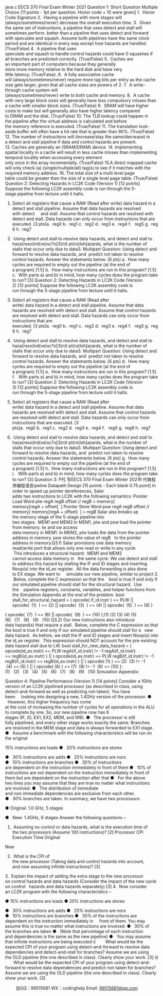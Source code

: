 java c
EECS 370 Final Exam
Winter 2021
Question 1: Short Question Multiple Choice
[11 points - 1pt per question. Honor code + 10 were given]
1.  Honor Code Signature
2.  Having a pipeline with more stages will (always/sometimes/never) decrease the overall execution time.
3.  Given the same set of instructions, a pipeline that uses detect and stall will
sometimes perform. better than a pipeline that uses detect and forward with speculate and squash. Assume both pipelines have the same clock period and are identical in every way except how hazards are handled. (True/False)
4.  A pipeline that uses speculate and squash to handle control hazards could have
0 squashes if all branches are predicted correctly. (True/False)
5.  Caches are an important part of computers because they generally store more memory relative to the hard disk and have very little latency. (True/False).
6.  A fully associative cache will (always/sometimes/never) require more tag bits per entry as the cache size gets larger, given that all cache sizes are powers of 2.
7.  A write-through cache system will (always/sometimes/never) write to both cache and memory.
8.  A cache with very large block sizes will generally have less compulsory misses than a cache with smaller block sizes. (True/False)
9.  SRAM will have higher costs to make but will generally also have higher latency compared to DRAM and the disk. (True/False)
10. The TLB lookup could happen in the pipeline after the virtual address is calculated and before the memory reference is executed. (True/False)
11. The translation look-aside buffer will often have a hit rate that is greater than 90%. (True/False)
12. The number of instructions will (increase/stay the same/decrease) in a detect and stall pipeline if data and control hazards are present.
13. Caches are generally an (SRAM/DRAM) device.
14. Implementing spatial locality in a cache will result in less cache misses than
implementing temporal locality when accessing every element only once in the array incrementally. (True/False)
15.A direct mapped cache will only check (a) (single/multiple/all) tag(s) to see if it matches with the required memory address.
16. The total size of a multi level page table could be greater than the size of a single level page table. (True/False)
Question 2: Detecting Hazards in LC2K Code (Version 1) [12 points]
Suppose the following LC2K assembly code is run through the 5-stage pipeline from lecture until it halts.

1. Select all registers that cause a RAW (Read after write) data hazard in a
detect and stall pipeline. Assume that data hazards are resolved with detect     and stall. Assume that control hazards are resolved with detect and stall. Data hazards can only occur from instructions that are executed. [3 pts]a.  reg0 b.  reg1 c.  reg2 d.  reg3 e.  reg4 f.   reg5 g.  reg6 h.  reg7
2.  Using detect and stall to resolve data hazards, and detect and stall to
haza(reso)lrd(ve)sc?o[3(n)t pt(ro)lsh]azards, what is the number of stalls that occur only due to data3. Multipart Question: Using detect and forward to resolve data hazards, and  predict not taken to resolve control hazards. Answer the statements below. [6 pts]
a.  How many cycles are required to empty out the pipeline (at the end of a program) [1.5]
b.  How many instructions are run in this program? [1.5]
c.  With parts a) and b) in mind, how many cycles does the program take to run? [3]
Question 2: Detecting Hazards in LC2K Code (Version 2) [12 points]
Suppose the following LC2K assembly code is run through the 5-stage pipeline from lecture until it halts.

1. Select all registers that cause a RAW (Read after write) data hazard in a detect and stall pipeline. Assume that data hazards are resolved with detect and stall. Assume that control hazards are resolved with detect and stall. Data hazards can only occur from instructions that are executed. [3 pts]a.  reg0 b.  reg1 c.  reg2 d.  reg3 e.  reg4 f.   reg5 g.  reg6 h.  reg7
2.  Using detect and stall to resolve data hazards, and detect and stall to
haza(reso)lrd(ve)sc?o[3(n)t pt(ro)lsh]azards, what is the number of stalls that occur only due to data3. Multipart Question: Using detect and forward to resolve data hazards, and  predict not taken to resolve control hazards. Answer the statements below. [6 pts]
d.  How many cycles are required to empty out the pipeline (at the end of a program) [1.5]
e.  How many instructions are run in this program? [1.5]
f.   With parts a) and b) in mind, how many cycles does the program take to run? [3]
Question 2: Detecting Hazards in LC2K Code (Version 3) [12 points]
Suppose the following LC2K assembly code is run through the 5-stage pipeline from lecture until it halts.

1. Select all registers that cause a RAW (Read after write) data hazard in a detect and stall pipeline. Assume that data hazards are resolved with detect and stall. Assume that control hazards are resolved with detect and stall. Data hazards can only occur from instructions that are executed. [3 pts]a.  reg0 b.  reg1 c.  reg2 d.  reg3 e.  reg4 f.   reg5 g.  reg6 h.  reg7
2.  Using detect and stall to resolve data hazards, and detect and stall to
haza(reso)lrd(ve)sc?o[3(n)t pt(ro)lsh]azards, what is the number of stalls that occur only due to data3. Multipart Question: Using detect and forward to resolve data hazards, and  predict not taken to resolve control hazards. Answer the statements below. [6 pts]
g.  How many cycles are required to empty out the pipeline (at the end of a program) [1.5]
h.  How many instructions are run in this program? [1.5]
i.   With parts a) and b) in mind, how many cycles does the program take to run? [3]
Question 3: P代 写EECS 370 Final Exam Winter 2021R
代做程序编程语言ipeline Datapath Design [15 points - Each blank 0.75 point]
In order to speed up pointer dereferences, Salar adds two instructions to LC2K with the following semantics:
Pointer Load Word
plw regA regB offset // regB = memory[ memory[regA + offset]  ]
Pointer Store Word
psw regA regB offset // memory[ memory[regA + offset]  ] = regB
Salar also breaks up the memory stage of the 5-stage pipeline into two stages:  MEM1 and MEM2.In MEM1, plw and psw load the pointer from memory. lw and sw access data memory in MEM1. In MEM2, plw loads the data from the pointer address in memory. psw stores the value of regB   to the pointer address in memory.Q3.1) Salar provisions one data memory read/write port that allows only one read or write in any cycle.  This introduces a structural hazard:  MEM1 and MEM2 cannot access data memory in   the same cycle.
We use detect and stall to address this hazard by stalling the IF and ID stages and inserting
Noop(s) into the id_ex register.  All the data forwarding is also done to EX stage. We want to     simulate our new pipeline, similar to project 3.  Below, complete the C expression so that the    bool is true if and only if our simulated pipeline should stall for the structural hazard.  Use the    pipeline registers, constants, variables, and helper functions from the Simulation Appendix at the end of the problem.
bool stall_for_structural_hazard =
( opcode( if_id.instr ) == PLW
|| opcode(  (1)  ) == (2)
|| opcode(  (3)  ) == (4)
|| opcode(  (5)  ) == (6) )

( opcode(  (7)  ) == (8)
|| opcode(  (9)  ) == (10) );(1) (2) (3) (4) (5)(6)   (7)   (8)   (9)   (10)
Q3.2) Our new instructions also introduce data hazard(s) that require a stall.  Below, complete the C expression so that the bool is true if and only if our simulated pipeline should stall for a   new data hazard.  As before, we stall the IF and ID stages and insert Noop(s) into the id_ex register.  This expression should NOT account for the pre-existing data hazard stall due to LW.
bool stall_for_new_data_hazard =
( opcode(id_ex.instr) == PLW
 regA(if_id.instr) != -1
 regA(if_id.instr) == regB(id_ex.instr) )
||
( opcode(id_ex.instr) == PLW
 regB(if_id.instr) != -1
 regB(if_id.instr) == regB(id_ex.instr) )
||
( opcode( (1) ) == (2)
 (3) != -1
 (4) == (5) )
||
( opcode( (6) ) == (7)
 (8) != -1
 (9) == (10) );(1)   (2)   (3)   (4)   (5)   (6)   (7)   (8)   (9)   (10)
Simulation Appendix:




Question 4: Pipeline Performance (Version 1) [14 points]
Consider a 1GHz version of an LC2K pipelined processor (as described in class, using detect-and-forward as well as predicting not-taken). You have been     looking into designing a new, 1.4GHz version of the processor.
●   However, this higher frequency has come at the cost of increasing the number of cycles for all operations in the ALU to complete by one. So, our new pipeline now has 6 stages (IF, ID, EX1, EX2, MEM, and WB).
●   The processor is still fully pipelined, and every other stage works exactly the
same. Branches are resolved in the MEM stage and data is always forwarded to EX1 stage.
●   Assume a benchmark with the following characteristics will be run on the original


15% instructions are loads
●   20% instructions are stores


●   30% instructions are adds
●   25% instructions are nors
●   10% instructions are branches
●   30% of instructions are dependent on the instruction immediately in front of them
●   10% of instructions are not dependent on the instruction immediately in front of them but are dependent on the instruction after that
●   For the above two lines you may assume that they are true no matter what instructions are involved.
●   The distribution of immediate and non immediate dependencies are exclusive from each other.
●   30% branches are taken.
In summary, we have two processors:


● Original: 1.0 GHz, 5 stages


●   New: 1.4GHz, 6 stages
Answer the following questions –
1.  Assuming no control or data hazards, what is the execution time of the two processors (Assume 100 instructions)? [2]
Processor
CPI
Execution Time
Original


New


2.  What is the CPI of the new processor (Taking data and control hazards into account, and now assuming infinite instructions)? [3]




3.  Explain the impact of adding the extra stage to the new processor on control hazards and data hazards (Consider the impact of the new cycle on control   hazards and data hazards separately) [3]
4.  Now consider an LC2K program with the following characteristics –

● 15% instructions are loads
● 20% instructions are stores


●   30% instructions are adds
●   25% instructions are nors
●   10% instructions are branches
●   30% of the instructions are dependent on the instruction immediately in     front of them. You may assume this is true no matter what instructions are involved.
●   30% of the branches are taken
●   (Note that percentage of each instruction and dependencies is the same as the new pipeline)
●   You may assume that infinite instructions are being executed
i)        What would be the expected CPI of your program using
detect-and-forward to resolve data dependencies and detect-and-stall for branches? Assume we are using the OLD pipeline (the one described in class). Clearly show your work. [3]
ii)        What would be the expected CPI of your program using
detect-and-forward to resolve data dependencies and predict-not-taken for branches? Assume we are using the OLD pipeline (the one described in class). Clearly show your work. [3]



         
加QQ：99515681  WX：codinghelp  Email: 99515681@qq.com
